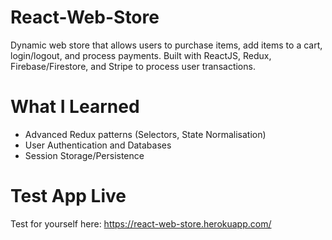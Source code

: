 # React-Web-Store

Dynamic web store that allows users to purchase items, add items to a cart, login/logout, and process payments. Built with ReactJS, Redux, Firebase/Firestore, and Stripe to process user transactions.

# What I Learned

* Advanced Redux patterns (Selectors, State Normalisation)
* User Authentication and Databases
* Session Storage/Persistence


# Test App Live

Test for yourself here: https://react-web-store.herokuapp.com/



